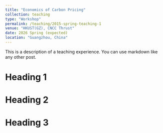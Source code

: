 ```yaml
---
title: "Economics of Carbon Pricing"
collection: teaching
type: "Workshop"
permalink: /teaching/2015-spring-teaching-1
venue: "HKUST(GZ), CNCC Thrust"
date: 2026 Spring (expected)
location: "Guangzhou, China"
---
```


This is a description of a teaching experience. You can use markdown like any other post.

Heading 1
======

Heading 2
======

Heading 3
======
